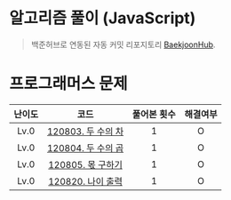 # 알고리즘 풀이 (JavaScript)
> 백준허브로 연동된 자동 커밋 리포지토리 [BaekjoonHub](https://github.com/BaekjoonHub/BaekjoonHub).

# 프로그래머스 문제
| 난이도 |                                               코드                                                 | 풀어본 횟수 | 해결여부 |
| :----: | :-------------------------------------------------------------------------------------------------: | :-------: | :--: |
|  Lv.0  | [120803. 두 수의 차](https://github.com/chay140/Algorithms/tree/db84a21ffaac303d33f353cd70c982c282e4768e/%ED%94%84%EB%A1%9C%EA%B7%B8%EB%9E%98%EB%A8%B8%EC%8A%A4/0/120803.%E2%80%85%EB%91%90%E2%80%85%EC%88%98%EC%9D%98%E2%80%85%EC%B0%A8) |     1     |   O   |
|  Lv.0  | [120804. 두 수의 곱](https://github.com/chay140/Algorithms/tree/main/%ED%94%84%EB%A1%9C%EA%B7%B8%EB%9E%98%EB%A8%B8%EC%8A%A4/0/120804.%E2%80%85%EB%91%90%E2%80%85%EC%88%98%EC%9D%98%E2%80%85%EA%B3%B1) |     1     |   O   | 
|  Lv.0  | [120805. 몫 구하기](https://github.com/chay140/Algorithms/tree/main/%ED%94%84%EB%A1%9C%EA%B7%B8%EB%9E%98%EB%A8%B8%EC%8A%A4/0/120805.%E2%80%85%EB%AA%AB%E2%80%85%EA%B5%AC%ED%95%98%EA%B8%B0) |     1     |   O   | 
|  Lv.0  | [120820. 나이 출력](https://github.com/chay140/Algorithms/tree/main/%ED%94%84%EB%A1%9C%EA%B7%B8%EB%9E%98%EB%A8%B8%EC%8A%A4/0/120820.%E2%80%85%EB%82%98%EC%9D%B4%E2%80%85%EC%B6%9C%EB%A0%A5) |     1     |   O   | 
